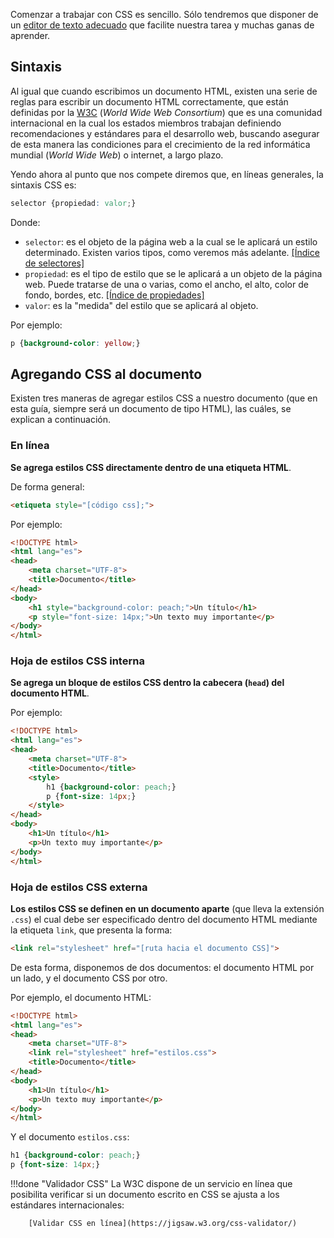 Comenzar a trabajar con CSS es sencillo. Sólo tendremos que disponer de un [editor de texto adecuado](../disenoWeb/herramientasWeb.md) que facilite nuestra tarea y muchas ganas de aprender. 

## Sintaxis
Al igual que cuando escribimos un documento HTML, existen una serie de reglas para escribir un documento HTML correctamente, que están definidas por la [W3C](https://www.w3c.es/) (_World Wide Web Consortium_) que es una comunidad internacional en la cual los estados miembros trabajan definiendo recomendaciones y estándares para el desarrollo web, buscando asegurar de esta manera las condiciones para el crecimiento de la red informática mundial (_World Wide Web_) o internet, a largo plazo.

Yendo ahora al punto que nos compete diremos que, en líneas generales, la sintaxis CSS es: 

```css
selector {propiedad: valor;}
```

Donde: 

* `selector`: es el objeto de la página web a la cual se le aplicará un estilo determinado. Existen varios tipos, como veremos más adelante. [[Índice de selectores]](https://developer.mozilla.org/es/docs/Web/CSS/Referencia_CSS#Selectores)
* `propiedad`: es el tipo de estilo que se le aplicará a un objeto de la página web. Puede tratarse de una o varias, como el ancho, el alto, color de fondo, bordes, etc. [[Índice de propiedades]](https://developer.mozilla.org/es/docs/Web/CSS/Referencia_CSS#%C3%8Dndice_de_palabras_clave)
* `valor`: es la "medida" del estilo que se aplicará al objeto. 

Por ejemplo: 

```css
p {background-color: yellow;}
```

## Agregando CSS al documento
Existen tres maneras de agregar estilos CSS a nuestro documento (que en esta guía, siempre será un documento de tipo HTML), las cuáles, se explican a continuación. 

### En línea
**Se agrega estilos CSS directamente dentro de una etiqueta HTML**. 

De forma general: 

```html
<etiqueta style="[código css];">
```

Por ejemplo: 

```html linenums="1" hl_lines="8 9"
<!DOCTYPE html>
<html lang="es">
<head>
	<meta charset="UTF-8">
	<title>Documento</title>
</head>
<body>
	<h1 style="background-color: peach;">Un título</h1>
	<p style="font-size: 14px;">Un texto muy importante</p>
</body>
</html>
```

### Hoja de estilos CSS interna
**Se agrega un bloque de estilos CSS dentro la cabecera (`head`) del documento HTML**. 

Por ejemplo:

```html linenums="1" hl_lines="6 7 8 9"
<!DOCTYPE html>
<html lang="es">
<head>
	<meta charset="UTF-8">
	<title>Documento</title>
	<style>
		h1 {background-color: peach;}
		p {font-size: 14px;}
	</style>
</head>
<body>
	<h1>Un título</h1>
	<p>Un texto muy importante</p>
</body>
</html>
```


### Hoja de estilos CSS externa 
**Los estilos CSS se definen en un documento aparte** (que lleva la extensión `.css`) el cual debe ser especificado dentro del documento HTML mediante la etiqueta `link`, que presenta la forma: 

```html
<link rel="stylesheet" href="[ruta hacia el documento CSS]">
```

De esta forma, disponemos de dos documentos: el documento HTML por un lado, y el documento CSS por otro. 

Por ejemplo, el documento HTML: 

```html linenums="1" hl_lines="5"
<!DOCTYPE html>
<html lang="es">
<head>
	<meta charset="UTF-8">
	<link rel="stylesheet" href="estilos.css">
	<title>Documento</title>
</head>
<body>
	<h1>Un título</h1>
	<p>Un texto muy importante</p>
</body>
</html>
```

Y el documento `estilos.css`:

```css
h1 {background-color: peach;}
p {font-size: 14px;}
```

!!!done "Validador CSS"
		La W3C dispone de un servicio en línea que posibilita verificar si un documento escrito en CSS se ajusta a los estándares internacionales: 

		[Validar CSS en línea](https://jigsaw.w3.org/css-validator/)